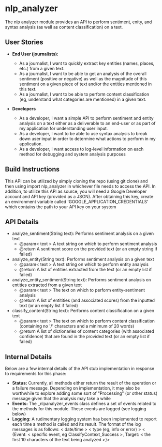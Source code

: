 # nlp_analyzer
The nlp analyzer module provides an API to perform sentiment, enity, and syntax analysis (as well as content classification) on a text. 

## User Stories
- **End User (journalists):**
    - As a journalist, I want to quickly extract key entities (names, places, etc.) from a given text. 
    - As a journalist, I want to be able to get an analysis of the overall sentiment (positive or negative) as well as the magnitude of this sentiment on a given piece of text and/or the entities mentioned in this text.
    - As a journalist, I want to be able to perform content classification (eg, understand what categories are mentioned) in a given text.

- **Developers**
    - As a developer, I want a simple API to perform sentiment and entity analysis on a text either as a deliverable to an end-user or as part of my application for understanding user input.
    - As a developer, I want to be able to use syntax analysis to break down user input in order to determine what actions to perform in my application. 
    - As a developer, I want access to log-level information on each method for debugging and system analysis purposes
    
## Build Instructions
This API can be utilized by simply cloning the repo (using git clone) and then using import nlp_analyzer in whichever file needs to access the API. In addition, to utilize this API as source, you will need a Google Developer account and API key (provided as a JSON). After obtaining this key, create an environment variable called 'GOOGLE_APPLICATION_CREDENTIALS' which contains the path to your API key on your system

## API Details
- analyze_sentiment(String text): Performs sentiment analysis on a given text
    - @param< text > A text string on which to perform sentiment analysis
    - @return A sentiment score on the provided text (or an empty string if failed)
- analyze_entity(String text): Performs sentiment analysis on a given text
    - @param< text > A text string on which to perform entity analysis
    - @return A list of entities extracted from the text (or an empty list if failed)
- analyze_entity_sentiment(String text): Performs sentiment analysis on entities extracted from a given text
    - @param< text > The text on which to perform entity-sentiment analysis
    - @return A list of entitities (and associated scores) from the inputted text (or an empty list if failed)
- classify_content(String text): Performs content classification on a given text
    - @param< text > The text on which to perform content classification (containing no '/' characters and a minimum of 20 words)
    - @return A list of dictionaries of content categories (with associated confidence) that are found in the provided text (or an empty list if failed)

## Internal Details
Below are a few internal details of the API stub implementation in response to requirements for this phase:
- **Status:** Currently, all methods either return the result of the operation or a failure message. Depending on implementation, it may also be worthwhile to explore adding some sort of "Processing" (or other status) message given that the analysis may take a while
- **Events:** The _nlpanalyzer_events class defines a set of events related to the methods for this module. These events are logged (see logging below)
- **Logging:** A rudimentary logging system has been implemented to report each time a method is called and its result. The format of the log messages is as follows: < date/time > < type (eg, info or error) > < {Event: < specific event, eg ClassifyContext_Success >, Target: < the first 10 characters of the text being analyzed >}>
